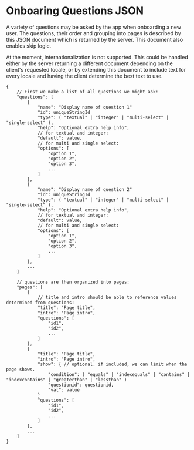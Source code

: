 # Onboaring Questions JSON

A variety of questions may be asked by the app when onboarding a new user. The questions, their order and grouping into pages is described by this JSON document which is returned by the server. This document also enables skip logic.

At the moment, internationalization is not supported. This could be handled either by the server returning a different document depending on the client's requested locale, or by extending this document to include text for every locale and having the client determine the best text to use.

    {
        // First we make a list of all questions we might ask:
        "questions": [
            {
                "name": "Display name of question 1"
                "id": uniqueStringId
                "type": ( "textual" | "integer" | "multi-select" | "single-select" ),
                "help": "Optional extra help info",
                // for textual and integer:
                "default": value,
                // for multi and single select:
                "options": [
                    "option 1",
                    "option 2",
                    "option 3",
                    ...
                ]
            },
            {
                "name": "Display name of question 2"
                "id": uniqueStringId
                "type": ( "textual" | "integer" | "multi-select" | "single-select" ),
                "help": "Optional extra help info",
                // for textual and integer:
                "default": value,
                // for multi and single select:
                "options": [
                    "option 1",
                    "option 2",
                    "option 3",
                    ...
                ]
            },
            ...
        ]

        // questions are then organized into pages:
        "pages": [
            {
                // title and intro should be able to reference values determined from questions:
                "title": "Page title",
                "intro": "Page intro",
                "questions": [
                    "id1",
                    "id2",
                    ...
                ]
            },
            {
                "title": "Page title",
                "intro": "Page intro",
                "show": { // optional. if included, we can limit when the page shows.
                    "condition": ( "equals" | "indexequals" | "contains" | "indexcontains" | "greaterthan" | "lessthan" )
                    "questionid": questionid,
                    "val": value
                }
                "questions": [
                    "id1",
                    "id2",
                    ...
                ]
            },
            ...
        ]
    }

